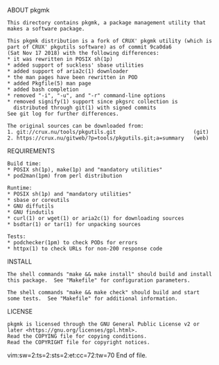 ABOUT pkgmk

    This directory contains pkgmk, a package management utility that
    makes a software package.

    This pkgmk distribution is a fork of CRUX' pkgmk utility (which is
    part of CRUX' pkgutils software) as of commit 9ca0da6
    (Sat Nov 17 2018) with the following differences:
    * it was rewritten in POSIX sh(1p)
    * added support of suckless' sbase utilities
    * added support of aria2c(1) downloader
    * the man pages have been rewritten in POD
    * added Pkgfile(5) man page
    * added bash completion
    * removed "-i", "-u", and "-r" command-line options
    * removed signify(1) support since pkgsrc collection is
      distributed through git(1) with signed commits
    See git log for further differences.

    The original sources can be downloaded from:
    1. git://crux.nu/tools/pkgutils.git                         (git)
    2. https://crux.nu/gitweb/?p=tools/pkgutils.git;a=summary   (web)

REQUIREMENTS

    Build time:
    * POSIX sh(1p), make(1p) and "mandatory utilities"
    * pod2man(1pm) from perl distribution

    Runtime:
    * POSIX sh(1p) and "mandatory utilities"
    * sbase or coreutils
    * GNU diffutils
    * GNU findutils
    * curl(1) or wget(1) or aria2c(1) for downloading sources
    * bsdtar(1) or tar(1) for unpacking sources

    Tests:
    * podchecker(1pm) to check PODs for errors
    * httpx(1) to check URLs for non-200 response code

INSTALL

    The shell commands "make && make install" should build and install
    this package.  See "Makefile" for configuration parameters.

    The shell commands "make && make check" should build and start
    some tests.  See "Makefile" for additional information.

LICENSE

    pkgmk is licensed through the GNU General Public License v2 or
    later <https://gnu.org/licenses/gpl.html>.
    Read the COPYING file for copying conditions.
    Read the COPYRIGHT file for copyright notices.


vim:sw=2:ts=2:sts=2:et:cc=72:tw=70
End of file.

